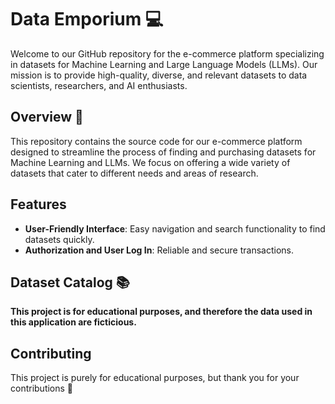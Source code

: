 # Data Emporium 💻

Welcome to our GitHub repository for the e-commerce platform specializing in datasets for Machine Learning and Large Language Models (LLMs). Our mission is to provide high-quality, diverse, and relevant datasets to data scientists, researchers, and AI enthusiasts.

## Overview 🎇

This repository contains the source code for our e-commerce platform designed to streamline the process of finding and purchasing datasets for Machine Learning and LLMs. We focus on offering a wide variety of datasets that cater to different needs and areas of research.

## Features

- **User-Friendly Interface**: Easy navigation and search functionality to find datasets quickly.
- **Authorization and User Log In**: Reliable and secure transactions.

## Dataset Catalog 📚

**This project is for educational purposes, and therefore the data used in this application are ficticious.**

## Contributing

This project is purely for educational purposes, but thank you for your contributions 🥰
